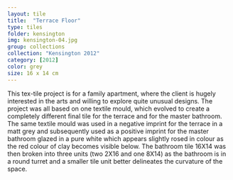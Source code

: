 ```yaml
---
layout: tile
title:  "Terrace Floor"
type: tiles
folder: kensington
img: kensington-04.jpg
group: collections
collection: "Kensington 2012"
category: [2012]
color: grey
size: 16 x 14 cm
---
```



This tex-tile project is for a family apartment, where the client is hugely interested in the arts and willing to explore quite unusual designs. The project was all based on one textile mould, which evolved to create a completely different final tile for the terrace and for the master bathroom. The same textile mould was used in a negative imprint for the terrace in a matt grey and subsequently used as a positive imprint for the master bathroom glazed in a pure white which appears slightly rosed in colour as the red colour of clay becomes visible below. The bathroom tile 16X14 was then broken into three units (two 2X16 and one 8X14) as the bathroom is in a round turret and a smaller tile unit better delineates the curvature of the space.